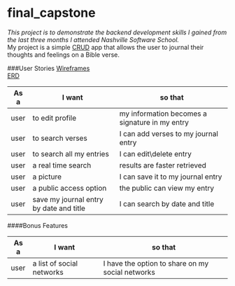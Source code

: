# final_capstone
*This project is to demonstrate the backend development skills I gained from the last three months I attended Nashville Software School.*<br>
My project is a simple [CRUD](https://en.wikipedia.org/wiki/Create,_read,_update_and_delete) app that allows the user to journal their thoughts and feelings on a Bible verse.<br>

###User Stories
[Wireframes](https://www.lucidchart.com/documents/view/a464fd32-425c-4842-83cb-958b8b23b0c8/0)<br>
[ERD](https://www.lucidchart.com/documents/view/06e3f812-f0bd-487d-8530-6adc2796d4a8)

**As a**  |             **I want**                  |            **so that**
--------- |             ---------                   |             ---------
user      | to edit profile                         | my information becomes a signature in my entry
user      | to search verses                        | I can add verses to my journal entry
user      | to search all my entries                | I can edit\delete entry
user      | a real time search                      | results are faster retrieved   
user      | a picture                               | I can save it to my journal entry
user      | a public access option                  | the public can view my entry
user      | save my journal entry by date and title | I can search by date and title

####Bonus Features

**As a**  |             **I want**                  |            **so that**
--------- |             ---------                   |             ---------
user      | a list of social networks               | I have the option to share on my social networks

